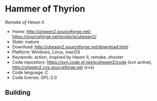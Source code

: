 # Hammer of Thyrion

_Remake of Hexen II._

- Home: http://uhexen2.sourceforge.net/, https://sourceforge.net/projects/uhexen2/
- State: mature
- Download: http://uhexen2.sourceforge.net/download.html
- Platform: Windows, Linux, macOS
- Keywords: action, inspired by Hexen II, remake, shooter
- Code repository: https://svn.code.sf.net/p/uhexen2/code (svn active), http://uhexen2.cvs.sourceforge.net (cvs)
- Code language: C
- Code license: GPL-2.0

## Building
